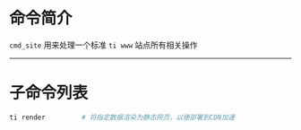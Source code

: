 # 命令简介 

`cmd_site` 用来处理一个标准 `ti www` 站点所有相关操作

-------------------------------------------------------------
# 子命令列表
 
```bash
ti render         # 将指定数据渲染为静态网页，以便部署到CDN加速
```
